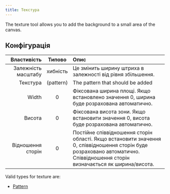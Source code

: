 ```yaml
---
title: Текстура
---
```


The texture tool allows you to add the background to a small area of the canvas.

## Конфігурація

|         Властивість |            Типово            | Опис                                                                                                                                                                                                                         |
| ------------------: | :--------------------------: | :--------------------------------------------------------------------------------------------------------------------------------------------------------------------------------------------------------------------------- |
| Залежність масштабу |           хибність           | Це змінить ширину штриха в залежності від рівня збільшення.                                                                                                                                                  |
|            Текстура | (pattern) | The pattern that should be added                                                                                                                                                                                             |
|               Width |               0              | Фіксована ширина площі. Якщо встановлено значення 0, ширина буде розрахована автоматично.                                                                                                    |
|              Висота |               0              | Фіксована висота зони. Якщо встановити значення 0, висота буде розрахована автоматично.                                                                                                      |
|   Відношення сторін |               0              | Постійне співвідношення сторін області. Якщо встановити значення 0, співвідношення сторін буде розраховано автоматично. Співвідношення сторін визначається як ширина/висота. |

Valid types for texture are:

- [Pattern](../background#pattern)
